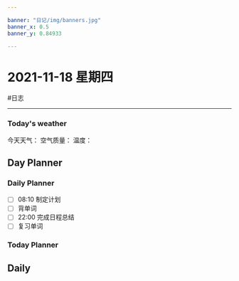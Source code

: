 ```yaml
---

banner: "日记/img/banners.jpg"
banner_x: 0.5
banner_y: 0.84933

---
```

# 2021-11-18 星期四
#日志 

---

### Today's weather
今天天气：
空气质量：
温度：
## Day Planner

### Daily Planner
- [ ] 08:10 制定计划
- [ ] 背单词
- [ ] 22:00 完成日程总结
- [ ] 复习单词

### Today Planner

## Daily


